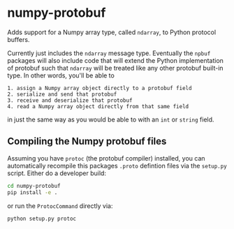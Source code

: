 # numpy-protobuf

Adds support for a Numpy array type, called `ndarray`, to Python protocol buffers.

Currently just includes the `ndarray` message type. Eventually the `npbuf` packages will also include code that will extend the Python implementation of protobuf such that `ndarray` will be treated like any other protobuf built-in type. In other words, you'll be able to 

    1. assign a Numpy array object directly to a protobuf field
    2. serialize and send that protobuf
    3. receive and deserialize that protobuf
    4. read a Numpy array object directly from that same field

in just the same way as you would be able to with an `int` or `string` field.

## Compiling the Numpy protobuf files

Assuming you have `protoc` (the protobuf compiler) installed, you can automatically recompile this packages `.proto` defintion files via the `setup.py` script. Either do a developer build:

```bash
cd numpy-protobuf
pip install -e .
```

or run the `ProtocCommand` directly via:

```bash
python setup.py protoc
```
